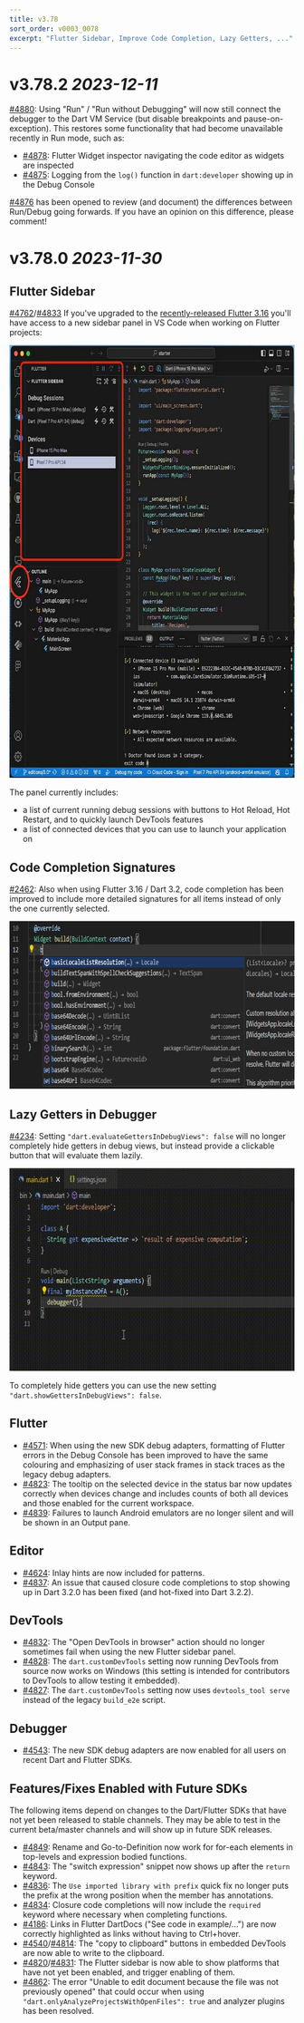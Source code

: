 ```yaml
---
title: v3.78
sort_order: v0003_0078
excerpt: "Flutter Sidebar, Improve Code Completion, Lazy Getters, ..."
---
```


# v3.78.2 _2023-12-11_

[#4880](https://github.com/Dart-Code/Dart-Code/pull/4880): Using "Run" / "Run without Debugging" will now still connect the debugger to the Dart VM Service (but disable breakpoints and pause-on-exception). This restores some functionality that had become unavailable recently in Run mode, such as:

- [#4878](https://github.com/Dart-Code/Dart-Code/issues/4878): Flutter Widget inspector navigating the code editor as widgets are inspected
- [#4875](https://github.com/Dart-Code/Dart-Code/issues/4875): Logging from the `log()` function in `dart:developer` showing up in the Debug Console

[#4876](https://github.com/Dart-Code/Dart-Code/issues/4876) has been opened to review (and document) the differences between Run/Debug going forwards. If you have an opinion on this difference, please comment!


# v3.78.0 _2023-11-30_

## Flutter Sidebar

[#4762](https://github.com/Dart-Code/Dart-Code/issues/4762)/[#4833](https://github.com/Dart-Code/Dart-Code/issues/4833) If you've upgraded to the [recently-released Flutter 3.16](https://medium.com/flutter/whats-new-in-flutter-3-16-dba6cb1015d1) you'll have access to a new sidebar panel in VS Code when working on Flutter projects:

<img loading="lazy" src="/images/release_notes/v3.78/sidebar.jpg" width="720" height="764" />

The panel currently includes:

- a list of current running debug sessions with buttons to Hot Reload, Hot Restart, and to quickly launch DevTools features
- a list of connected devices that you can use to launch your application on

## Code Completion Signatures

[#2462](https://github.com/Dart-Code/Dart-Code/issues/2462): Also when using Flutter 3.16 / Dart 3.2, code completion has been improved to include more detailed signatures for all items instead of only the one currently selected.

<img loading="lazy" src="/images/release_notes/v3.78/completion.png" width="756" height="296" />

## Lazy Getters in Debugger

[#4234](https://github.com/Dart-Code/Dart-Code/issues/4234): Setting `"dart.evaluateGettersInDebugViews": false` will no longer completely hide getters in debug views, but instead provide a clickable button that will evaluate them lazily.

<img loading="lazy" src="/images/release_notes/v3.78/lazy_getters.gif" width="700" height="358" />

To completely hide getters you can use the new setting `"dart.showGettersInDebugViews": false`.

## Flutter

- [#4571](https://github.com/Dart-Code/Dart-Code/issues/4571): When using the new SDK debug adapters, formatting of Flutter errors in the Debug Console has been improved to have the same colouring and emphasizing of user stack frames in stack traces as the legacy debug adapters.
- [#4823](https://github.com/Dart-Code/Dart-Code/issues/4823): The tooltip on the selected device in the status bar now updates correctly when devices change and includes counts of both all devices and those enabled for the current workspace.
- [#4839](https://github.com/Dart-Code/Dart-Code/issues/4839): Failures to launch Android emulators are no longer silent and will be shown in an Output pane.

## Editor

- [#4624](https://github.com/Dart-Code/Dart-Code/issues/4624): Inlay hints are now included for patterns.
- [#4837](https://github.com/Dart-Code/Dart-Code/issues/4837): An issue that caused closure code completions to stop showing up in Dart 3.2.0 has been fixed (and hot-fixed into Dart 3.2.2).

## DevTools

- [#4832](https://github.com/Dart-Code/Dart-Code/issues/4832): The "Open DevTools in browser" action should no longer sometimes fail when using the new Flutter sidebar panel.
- [#4828](https://github.com/Dart-Code/Dart-Code/issues/4828): The `dart.customDevTools` setting now running DevTools from source now works on Windows (this setting is intended for contributors to DevTools to allow testing it embedded).
- [#4827](https://github.com/Dart-Code/Dart-Code/issues/4827): The `dart.customDevTools` setting now uses `devtools_tool serve` instead of the legacy `build_e2e` script.

## Debugger

- [#4543](https://github.com/Dart-Code/Dart-Code/issues/4543): The new SDK debug adapters are now enabled for all users on recent Dart and Flutter SDKs.

## Features/Fixes Enabled with Future SDKs

The following items depend on changes to the Dart/Flutter SDKs that have not yet been released to stable channels. They may be able to test in the current beta/master channels and will show up in future SDK releases.

- [#4849](https://github.com/Dart-Code/Dart-Code/issues/4849): Rename and Go-to-Definition now work for for-each elements in top-levels and expression bodied functions.
- [#4843](https://github.com/Dart-Code/Dart-Code/issues/4843): The "switch expression" snippet now shows up after the `return` keyword.
- [#4836](https://github.com/Dart-Code/Dart-Code/issues/4836): The `Use imported library with prefix` quick fix no longer puts the prefix at the wrong position when the member has annotations.
- [#4834](https://github.com/Dart-Code/Dart-Code/issues/4834): Closure code completions will now include the `required` keyword where necessary when completing functions.
- [#4186](https://github.com/Dart-Code/Dart-Code/issues/4186): Links in Flutter DartDocs ("See code in example/...") are now correctly highlighted as links without having to Ctrl+hover.
- [#4540](https://github.com/Dart-Code/Dart-Code/issues/4540)/[#4814](https://github.com/Dart-Code/Dart-Code/issues/4814): The "copy to clipboard" buttons in embedded DevTools are now able to write to the clipboard.
- [#4820](https://github.com/Dart-Code/Dart-Code/issues/4820)/[#4831](https://github.com/Dart-Code/Dart-Code/issues/4831): The Flutter sidebar is now able to show platforms that have not yet been enabled, and trigger enabling of them.
- [#4862](https://github.com/Dart-Code/Dart-Code/issues/4862): The error "Unable to edit document because the file was not previously opened" that could occur when using `"dart.onlyAnalyzeProjectsWithOpenFiles": true` and analyzer plugins has been resolved.
